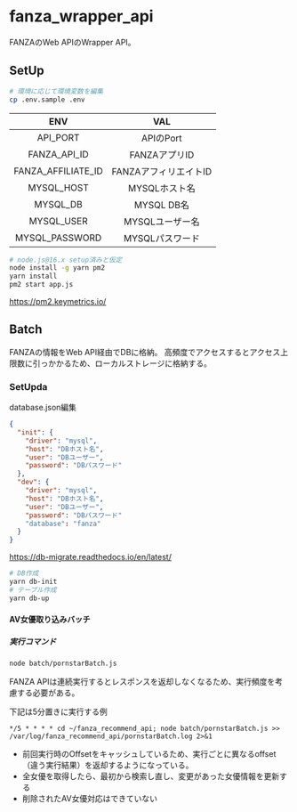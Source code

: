 # fanza_wrapper_api

FANZAのWeb APIのWrapper API。

## SetUp

```bash
# 環境に応じて環境変数を編集
cp .env.sample .env
```

| ENV | VAL|
| :---:   | :---:   |
| API_PORT | APIのPort|
| FANZA_API_ID | FANZAアプリID|
| FANZA_AFFILIATE_ID | FANZAアフィリエイトID|
| MYSQL_HOST | MYSQLホスト名|
| MYSQL_DB | MYSQL DB名|
| MYSQL_USER | MYSQLユーザー名|
| MYSQL_PASSWORD | MYSQLパスワード|

```bash
# node.js@16.x setup済みと仮定
node install -g yarn pm2
yarn install
pm2 start app.js
```

https://pm2.keymetrics.io/

## Batch

FANZAの情報をWeb API経由でDBに格納。
高頻度でアクセスするとアクセス上限数に引っかかるため、ローカルストレージに格納する。

### SetUpda

database.json編集

```database.json
{
  "init": {
    "driver": "mysql",
    "host": "DBホスト名",
    "user": "DBユーザー",
    "password": "DBパスワード"
  },
  "dev": {
    "driver": "mysql",
    "host": "DBホスト名",
    "user": "DBユーザー",
    "password": "DBパスワード"
    "database": "fanza"
  }
}
```

https://db-migrate.readthedocs.io/en/latest/

```bash
# DB作成
yarn db-init
# テーブル作成
yarn db-up
```

#### AV女優取り込みバッチ

##### 実行コマンド

```bash
node batch/pornstarBatch.js
```

FANZA APIは連続実行するとレスポンスを返却しなくなるため、実行頻度を考慮する必要がある。

下記は5分置きに実行する例
```cron
*/5 * * * * cd ~/fanza_recommend_api; node batch/pornstarBatch.js >> /var/log/fanza_recommend_api/pornstarBatch.log 2>&1
```

 - 前回実行時のOffsetをキャッシュしているため、実行ごとに異なるoffset（違う実行結果）を返却するようになっている。
 - 全女優を取得したら、最初から検索し直し、変更があった女優情報を更新する
 - 削除されたAV女優対応はできていない
